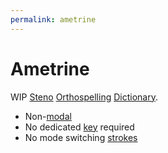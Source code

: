 ```yaml
---
permalink: ametrine
---
```

# Ametrine

WIP [Steno](steno.md) [Orthospelling](steno-glossary.md#orthospelling) [Dictionary](steno-glossary.md#dictionary).

- Non-[modal](steno-glossary.md#modal)
- No dedicated [key](steno-glossary.md#key) required
- No mode switching [strokes](steno-glossary.md#stroke)
